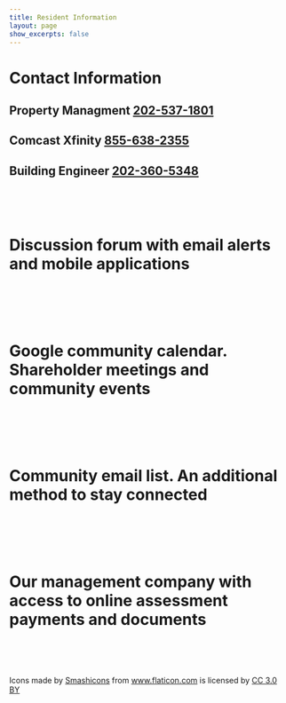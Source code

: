 ```yaml
---
title: Resident Information
layout: page
show_excerpts: false
---
```


# Contact Information

## Property Managment [202-537-1801](tel:202-537-1801)

## Comcast Xfinity [855-638-2355](tel:855-638-2355)

## Building Engineer [202-360-5348](tel:202-360-5348)

<br>
<br>

<figure style="width: 100px" class="align-left">
<a href="https://riot.im/app/#/group/+wuc:matrix.org">
<img src="{{ '/images/discuss-issue.png' | absolute_url }}" alt="">
</a>
</figure> 

# Discussion forum with email alerts and mobile applications
<br>
<br>
<br>

<figure style="width: 128px" class="align-left">
<a href="https://calendar.google.com/calendar/embed?src=ddoo8dlc241cqau8dbegusoan0%40group.calendar.google.com&ctz=America%2FNew_York">
<img src="{{ '/images/calendar.png' | absolute_url }}" alt="">
</a>
</figure> 

# Google community calendar. Shareholder meetings and community events
<br>
<br>
<br>

<figure style="width: 128px" class="align-left">
<a href="https://groups.google.com/forum/#!forum/winchesterunderwood/join">
<img src="{{ '/images/envelope.png' | absolute_url }}" alt="">
</a>
</figure> 

# Community email list. An additional method to stay connected
<br>
<br>
<br>

<figure style="width: 128px" class="align-left">
<a href="https://portal.ejfrealestate.com/">
<img src="{{ '/images/dollar-symbol.png' | absolute_url }}" alt="">
</a>
</figure> 

# Our management company with access to online assessment payments and documents
<br>
<br>
<br>

Icons made by <a href="https://www.flaticon.com/authors/smashicons" title="Smashicons">Smashicons</a> from <a href="https://www.flaticon.com/" 			    title="Flaticon">www.flaticon.com</a> is licensed by <a href="http://creativecommons.org/licenses/by/3.0/" 			    title="Creative Commons BY 3.0" target="_blank">CC 3.0 BY</a>
</p>
